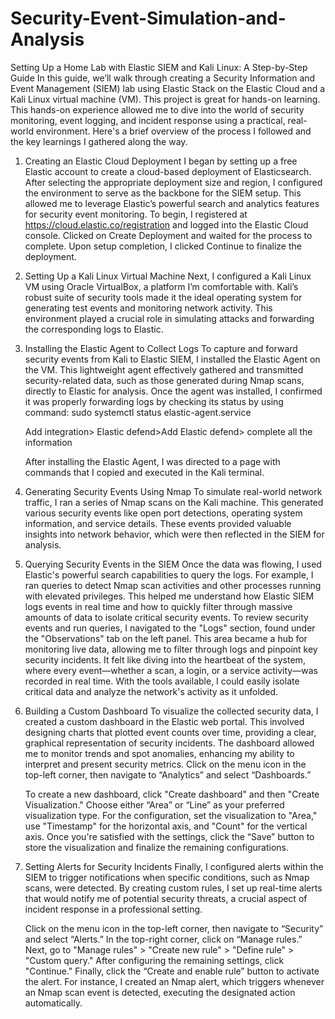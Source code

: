 # Security-Event-Simulation-and-Analysis
Setting Up a Home Lab with Elastic SIEM and Kali Linux: A Step-by-Step Guide
In this guide, we’ll walk through creating a Security Information and Event Management (SIEM) lab using Elastic Stack on the Elastic Cloud and a Kali Linux virtual machine (VM). This project is great for hands-on learning. This hands-on experience allowed me to dive into the world of security monitoring, event logging, and incident response using a practical, real-world environment. Here's a brief overview of the process I followed and the key learnings I gathered along the way.
1. Creating an Elastic Cloud Deployment
I began by setting up a free Elastic account to create a cloud-based deployment of Elasticsearch. After selecting the appropriate deployment size and region, I configured the environment to serve as the backbone for the SIEM setup. This allowed me to leverage Elastic’s powerful search and analytics features for security event monitoring.
To begin, I registered at https://cloud.elastic.co/registration and logged into the Elastic Cloud console.
Clicked on Create Deployment and waited for the process to complete.
Upon setup completion, I clicked Continue to finalize the deployment.


3. Setting Up a Kali Linux Virtual Machine
Next, I configured a Kali Linux VM using Oracle VirtualBox, a platform I’m comfortable with. Kali’s robust suite of security tools made it the ideal operating system for generating test events and monitoring network activity. This environment played a crucial role in simulating attacks and forwarding the corresponding logs to Elastic.

5. Installing the Elastic Agent to Collect Logs
To capture and forward security events from Kali to Elastic SIEM, I installed the Elastic Agent on the VM. This lightweight agent effectively gathered and transmitted security-related data, such as those generated during Nmap scans, directly to Elastic for analysis.
Once the agent was installed, I confirmed it was properly forwarding logs by checking its status by using command: sudo systemctl status elastic-agent.service 




     Add integration> Elastic defend>Add Elastic defend> complete all the information



     After installing the Elastic Agent, I was directed to a page with commands that I copied and executed in the Kali terminal.


4. Generating Security Events Using Nmap
To simulate real-world network traffic, I ran a series of Nmap scans on the Kali machine. This generated various security events like open port detections, operating system information, and service details. These events provided valuable insights into network behavior, which were then reflected in the SIEM for analysis.
5. Querying Security Events in the SIEM
Once the data was flowing, I used Elastic's powerful search capabilities to query the logs. For example, I ran queries to detect Nmap scan activities and other processes running with elevated privileges. This helped me understand how Elastic SIEM logs events in real time and how to quickly filter through massive amounts of data to isolate critical security events.
To review security events and run queries, I navigated to the "Logs" section, found under the "Observations" tab on the left panel. This area became a hub for monitoring live data, allowing me to filter through logs and pinpoint key security incidents. It felt like diving into the heartbeat of the system, where every event—whether a scan, a login, or a service activity—was recorded in real time. With the tools available, I could easily isolate critical data and analyze the network's activity as it unfolded.




6. Building a Custom Dashboard
To visualize the collected security data, I created a custom dashboard in the Elastic web portal. This involved designing charts that plotted event counts over time, providing a clear, graphical representation of security incidents. The dashboard allowed me to monitor trends and spot anomalies, enhancing my ability to interpret and present security metrics.
Click on the menu icon in the top-left corner, then navigate to “Analytics” and select “Dashboards.”




    To create a new dashboard, click "Create dashboard" and then "Create Visualization." Choose either “Area” or “Line” as your preferred visualization type. For the configuration, set the visualization to 
    "Area," use "Timestamp" for the horizontal axis, and "Count" for the vertical axis.
    Once you're satisfied with the settings, click the “Save” button to store the visualization and finalize the remaining configurations.




7. Setting Alerts for Security Incidents
Finally, I configured alerts within the SIEM to trigger notifications when specific conditions, such as Nmap scans, were detected. By creating custom rules, I set up real-time alerts that would notify me of potential security threats, a crucial aspect of incident response in a professional setting.



    Click on the menu icon in the top-left corner, then navigate to “Security” and select “Alerts.” In the top-right corner, click on “Manage rules.”
    Next, go to "Manage rules" > "Create new rule" > "Define rule" > "Custom query."
    After configuring the remaining settings, click "Continue."
    Finally, click the “Create and enable rule” button to activate the alert.
    For instance, I created an Nmap alert, which triggers whenever an Nmap scan event is detected, executing the designated action automatically.






















